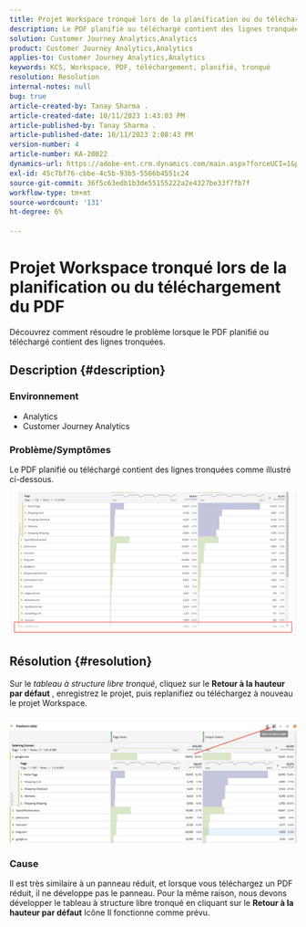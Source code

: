 ```yaml
---
title: Projet Workspace tronqué lors de la planification ou du téléchargement du PDF
description: Le PDF planifié ou téléchargé contient des lignes tronquées.
solution: Customer Journey Analytics,Analytics
product: Customer Journey Analytics,Analytics
applies-to: Customer Journey Analytics,Analytics
keywords: KCS, Workspace, PDF, téléchargement, planifié, tronqué
resolution: Resolution
internal-notes: null
bug: true
article-created-by: Tanay Sharma .
article-created-date: 10/11/2023 1:43:03 PM
article-published-by: Tanay Sharma .
article-published-date: 10/11/2023 2:08:43 PM
version-number: 4
article-number: KA-20022
dynamics-url: https://adobe-ent.crm.dynamics.com/main.aspx?forceUCI=1&pagetype=entityrecord&etn=knowledgearticle&id=17267216-3c68-ee11-9ae7-6045bd0063aa
exl-id: 45c7bf76-cbbe-4c5b-93b5-5566b4551c24
source-git-commit: 36f5c63edb1b3de55155222a2e4327be33f7fb7f
workflow-type: tm+mt
source-wordcount: '131'
ht-degree: 6%

---
```


# Projet Workspace tronqué lors de la planification ou du téléchargement du PDF


Découvrez comment résoudre le problème lorsque le PDF planifié ou téléchargé contient des lignes tronquées.

## Description {#description}


### Environnement

- Analytics
- Customer Journey Analytics




### Problème/Symptômes

Le PDF planifié ou téléchargé contient des lignes tronquées comme illustré ci-dessous.

![](assets/___18267216-3c68-ee11-9ae7-6045bd0063aa___.png)


## Résolution {#resolution}


Sur le *tableau à structure libre tronqué*, cliquez sur le <b>Retour à la hauteur par défaut</b> , enregistrez le projet, puis replanifiez ou téléchargez à nouveau le projet Workspace.

![](assets/e9fea250-d7fc-ec11-82e5-000d3a3b090d.png)

### Cause

Il est très similaire à un panneau réduit, et lorsque vous téléchargez un PDF réduit, il ne développe pas le panneau.
Pour la même raison, nous devons développer le tableau à structure libre tronqué en cliquant sur le <b>Retour à la hauteur par défaut</b> Icône Il fonctionne comme prévu.
